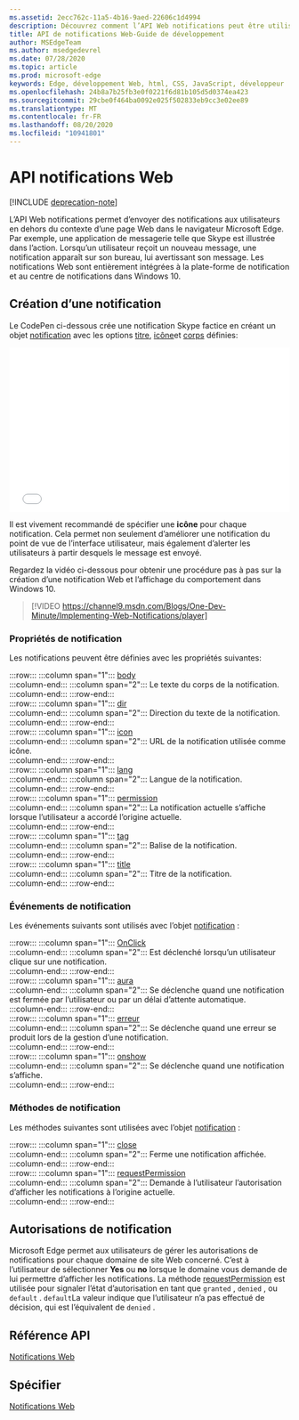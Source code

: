 ```yaml
---
ms.assetid: 2ecc762c-11a5-4b16-9aed-22606c1d4994
description: Découvrez comment l’API Web notifications peut être utilisée pour envoyer des notifications aux utilisateurs en dehors du contexte du navigateur Microsoft Edge.
title: API de notifications Web-Guide de développement
author: MSEdgeTeam
ms.author: msedgedevrel
ms.date: 07/28/2020
ms.topic: article
ms.prod: microsoft-edge
keywords: Edge, développement Web, html, CSS, JavaScript, développeur
ms.openlocfilehash: 24b8a7b25fb3e0f0221f6d81b105d5d0374ea423
ms.sourcegitcommit: 29cbe0f464ba0092e025f502833eb9cc3e02ee89
ms.translationtype: MT
ms.contentlocale: fr-FR
ms.lasthandoff: 08/20/2020
ms.locfileid: "10941801"
---
```

# API notifications Web  

[!INCLUDE [deprecation-note](../../includes/legacy-edge-note.md)]  

L’API Web notifications permet d’envoyer des notifications aux utilisateurs en dehors du contexte d’une page Web dans le navigateur Microsoft Edge.  Par exemple, une application de messagerie telle que Skype est illustrée dans l’action.  Lorsqu’un utilisateur reçoit un nouveau message, une notification apparaît sur son bureau, lui avertissant son message.  Les notifications Web sont entièrement intégrées à la plate-forme de notification et au centre de notifications dans Windows 10.  

## Création d’une notification  

Le CodePen ci-dessous crée une notification Skype factice en créant un objet [notification](https://msdn.microsoft.com/library/mt710818) avec les options [titre](https://msdn.microsoft.com/library/mt710826), [icône](https://msdn.microsoft.com/library/mt710814)et [corps](https://msdn.microsoft.com/library/mt710811) définies:  

<iframe height='295' scrolling='no' title='Notifications Web' src='//codepen.io/MicrosoftEdgeDocumentation/embed/RGbxWW/?height=295&theme-id=23761&default-tab=result&embed-version=2&editable=true' frameborder='no' allowtransparency='true' allowfullscreen='true' style='width: 100%;'>Voir les <a href='https://codepen.io/MicrosoftEdgeDocumentation/pen/RGbxWW/'> notifications Web de stylet </a> par Microsoft Edge Docs ( <a href='https://codepen.io/MicrosoftEdgeDocumentation'> @MicrosoftEdgeDocumentation </a> ) sur <a href='https://codepen.io'> CodePen </a> .</iframe>  

Il est vivement recommandé de spécifier une **icône** pour chaque notification.  Cela permet non seulement d’améliorer une notification du point de vue de l’interface utilisateur, mais également d’alerter les utilisateurs à partir desquels le message est envoyé.  

Regardez la vidéo ci-dessous pour obtenir une procédure pas à pas sur la création d’une notification Web et l’affichage du comportement dans Windows 10.  

> [!VIDEO https://channel9.msdn.com/Blogs/One-Dev-Minute/Implementing-Web-Notifications/player]  

### Propriétés de notification  

Les notifications peuvent être définies avec les propriétés suivantes:  

:::row:::
   :::column span="1":::
      [body](https://developer.mozilla.org/docs/Web/API/Notification/body)  
   :::column-end:::
   :::column span="2":::
      Le texte du corps de la notification.  
   :::column-end:::
:::row-end:::  
:::row:::
   :::column span="1":::
      [dir](https://developer.mozilla.org/docs/Web/API/Notification/dir)  
   :::column-end:::
   :::column span="2":::
      Direction du texte de la notification.  
   :::column-end:::
:::row-end:::  
:::row:::
   :::column span="1":::
      [icon](https://developer.mozilla.org/docs/Web/API/Notification/icon)  
   :::column-end:::
   :::column span="2":::
      URL de la notification utilisée comme icône.  
   :::column-end:::
:::row-end:::  
:::row:::
   :::column span="1":::
      [lang](https://developer.mozilla.org/docs/Web/API/Notification/lang)  
   :::column-end:::
   :::column span="2":::
      Langue de la notification.  
   :::column-end:::
:::row-end:::  
:::row:::
   :::column span="1":::
      [permission](https://developer.mozilla.org/docs/Web/API/Notification/permission)  
   :::column-end:::
   :::column span="2":::
      La notification actuelle s’affiche lorsque l’utilisateur a accordé l’origine actuelle.  
   :::column-end:::
:::row-end:::  
:::row:::
   :::column span="1":::
      [tag](https://developer.mozilla.org/docs/Web/API/Notification/tag)  
   :::column-end:::
   :::column span="2":::
      Balise de la notification.  
   :::column-end:::
:::row-end:::  
:::row:::
   :::column span="1":::
      [title](https://developer.mozilla.org/docs/Web/API/Notification/title)  
   :::column-end:::
   :::column span="2":::
      Titre de la notification.  
   :::column-end:::
:::row-end:::  

### Événements de notification  

Les événements suivants sont utilisés avec l’objet [notification](https://developer.mozilla.org/docs/Web/API/Notification) :  

:::row:::
   :::column span="1":::
      [OnClick](https://developer.mozilla.org/docs/Web/API/Element/click_event)  
   :::column-end:::
   :::column span="2":::
      Est déclenché lorsqu’un utilisateur clique sur une notification.  
   :::column-end:::
:::row-end:::  
:::row:::
   :::column span="1":::
      [aura](https://developer.mozilla.org/docs/Archive/Mozilla/XUL/Events/close_event)  
   :::column-end:::
   :::column span="2":::
      Se déclenche quand une notification est fermée par l’utilisateur ou par un délai d’attente automatique.  
   :::column-end:::
:::row-end:::  
:::row:::
   :::column span="1":::
      [erreur](https://developer.mozilla.org/docs/Web/API/Element/error_event)  
   :::column-end:::
   :::column span="2":::
      Se déclenche quand une erreur se produit lors de la gestion d’une notification.  
   :::column-end:::
:::row-end:::  
:::row:::
   :::column span="1":::
      [onshow](https://developer.mozilla.org/docs/Web/API/Element/show_event)  
   :::column-end:::
   :::column span="2":::
      Se déclenche quand une notification s’affiche.  
   :::column-end:::
:::row-end:::  

### Méthodes de notification  

Les méthodes suivantes sont utilisées avec l’objet [notification](https://developer.mozilla.org/docs/Web/API/Notification) :  

:::row:::
   :::column span="1":::
      [close](https://developer.mozilla.org/docs/Web/API/Notification/close)  
   :::column-end:::
   :::column span="2":::
      Ferme une notification affichée.  
   :::column-end:::
:::row-end:::  
:::row:::
   :::column span="1":::
      [requestPermission](https://developer.mozilla.org/docs/Web/API/Notification/requestPermission)  
   :::column-end:::
   :::column span="2":::
      Demande à l’utilisateur l’autorisation d’afficher les notifications à l’origine actuelle.  
   :::column-end:::
:::row-end:::  

## Autorisations de notification  

Microsoft Edge permet aux utilisateurs de gérer les autorisations de notifications pour chaque domaine de site Web concerné.  C’est à l’utilisateur de sélectionner **Yes** ou **no** lorsque le domaine vous demande de lui permettre d’afficher les notifications.  La méthode [requestPermission](https://developer.mozilla.org/docs/Web/API/Notification/requestPermission) est utilisée pour signaler l’état d’autorisation en tant que `granted` , `denied` , ou `default` .  `default`La valeur indique que l’utilisateur n’a pas effectué de décision, qui est l’équivalent de `denied` .  

## Référence API  

[Notifications Web](https://developer.mozilla.org/docs/Web/API/Notifications_API)  

## Spécifier  

[Notifications Web](https://notifications.spec.whatwg.org)  
